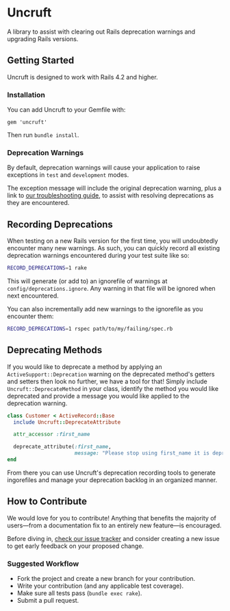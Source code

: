 Uncruft
========

A library to assist with clearing out Rails deprecation warnings and upgrading Rails versions.

## Getting Started

Uncruft is designed to work with Rails 4.2 and higher.

### Installation

You can add Uncruft to your Gemfile with:

```
gem 'uncruft'
```

Then run `bundle install`.

### Deprecation Warnings

By default, deprecation warnings will cause your application to raise exceptions in `test` and `development` modes.

The exception message will include the original deprecation warning, plus a link to [our troubleshooting guide](https://github.com/Betterment/uncruft/blob/master/GUIDE.md), to assist with resolving deprecations as they are encountered.

## Recording Deprecations

When testing on a new Rails version for the first time, you will undoubtedly encounter many new warnings. As such, you can quickly record all existing deprecation warnings encountered during your test suite like so:

```bash
RECORD_DEPRECATIONS=1 rake
```

This will generate (or add to) an ignorefile of warnings at `config/deprecations.ignore`. Any warning in that file will be ignored when next encountered.

You can also incrementally add new warnings to the ignorefile as you encounter them:

```bash
RECORD_DEPRECATIONS=1 rspec path/to/my/failing/spec.rb
```

## Deprecating Methods

If you would like to deprecate a method by applying an `ActiveSupport::Deprecation` warning on the deprecated method's getters and setters then look no further, we have a tool for that! Simply include `Uncruft::DeprecateMethod` in your class, identify the method you would like deprecated and provide a message you would like applied to the deprecation warning.

```ruby
class Customer < ActiveRecord::Base
  include Uncruft::DeprecateAttribute

  attr_accessor :first_name

  deprecate_attribute(:first_name,
                      message: "Please stop using first_name it is deprecated, please use legal_first_name instead!")
end
```

From there you can use Uncruft's deprecation recording tools to generate ingorefiles and manage your deprecation backlog in an organized manner.

## How to Contribute

We would love for you to contribute! Anything that benefits the majority of users—from a documentation fix to an entirely new feature—is encouraged.

Before diving in, [check our issue tracker](//github.com/Betterment/uncruft/issues) and consider creating a new issue to get early feedback on your proposed change.

### Suggested Workflow

* Fork the project and create a new branch for your contribution.
* Write your contribution (and any applicable test coverage).
* Make sure all tests pass (`bundle exec rake`).
* Submit a pull request.
